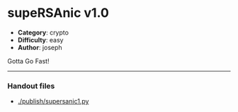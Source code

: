 supeRSAnic v1.0
======================

- **Category**: crypto
- **Difficulty**: easy
- **Author**: joseph

Gotta Go Fast!

---

### Handout files

- [./publish/supersanic1.py](./publish/supersanic1.py)
